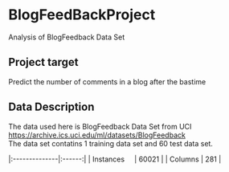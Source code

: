 # BlogFeedBackProject

Analysis of BlogFeedback Data Set 


## Project target
Predict the number of comments in a blog after the bastime

## Data Description
The data used here is BlogFeedback Data Set from UCI https://archive.ics.uci.edu/ml/datasets/BlogFeedback<br>
The data set contatins 1 training data set and 60 test data set.

|:--------------|:------:|
| Instances     | 60021 |
| Columns       | 281   |
